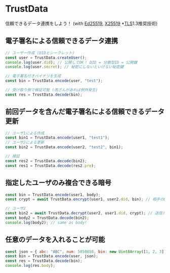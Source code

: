 # TrustData

信頼できるデータ連携をしよう！ (with [Ed25519](https://ja.wikipedia.org/wiki/%E3%82%A8%E3%83%89%E3%83%AF%E3%83%BC%E3%82%BA%E6%9B%B2%E7%B7%9A%E3%83%87%E3%82%B8%E3%82%BF%E3%83%AB%E7%BD%B2%E5%90%8D%E3%82%A2%E3%83%AB%E3%82%B4%E3%83%AA%E3%82%BA%E3%83%A0), [X25519](https://ja.wikipedia.org/wiki/Curve25519) *[TLS](https://ja.wikipedia.org/wiki/Transport_Layer_Security)1.3推奨技術)

## 電子署名による信頼できるデータ連携

```js
// ユーザー作成 (DIDとシークレット)
const user = TrustData.createUser();
console.log(user.did); // 公開してOK！ DID = 分散型ID = 公開鍵
console.log(user.secret); // 秘密にしないといけない秘密鍵

// 電子署名付きバイナリを生成
const bin = TrustData.encode(user, "test");

// 受け取り側で検証可能 (改ざんがあれば例外発生)
const res = TrustData.decode(bin);
```

## 前回データを含んだ電子署名による信頼できるデータ更新

```js
// ユーザ1による作成
const bin1 = TrustData.encode(user1, "test1");
// ユーザ2による更新
const bin2 = TrustData.encode(user2, "test2", bin1);

// 検証
const res2 = TrustData.decode(bin2);
const res1 = TrustData.decode(res2.pre);
```

## 指定したユーザのみ複合できる暗号

```js
const bin = TrustData.encode(user1, body);
const crypt = await TrustData.encrypt(user1, user2.did, bin); // 相手のDIDで暗号化

// ユーザ2
const bin2 = await TrustData.decrypt(user2, user1.did, crypt); // 送信元のDIDで復号化
const body2 = TrustData.decode(bin2);
console.log(body2); // same as body!
```

## 任意のデータを入れることが可能

```js
const json = { abc: "ABC", num: 5858858, bin: new Uint8Array([1, 2, 3])};
const bin = TrustData.encode(user, json);
const res = TrustData.decode(bin);
console.log(res.body);
```
